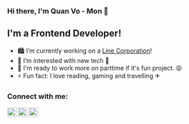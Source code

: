### Hi there, I'm Quan Vo - Mon 👋

## I'm a Frontend Developer!
- 🏙 I’m currently working on a [Line Corporation](https://linecorp.com/)!
- 🌱 I’m interested with new tech 🤣
- 👯 I'm ready to work more on parttime if it's fun project. 😝
- ⚡ Fun fact: I love reading, gaming and travelling ✈

### Connect with me:

[<img align="left" width="22px" src="https://cdn.jsdelivr.net/npm/simple-icons@v3/icons/linkedin.svg" />](http://linkedin.com/in/vmquan)
[<img align="left" width="22px" src="https://cdn.jsdelivr.net/npm/simple-icons@v3/icons/instagram.svg" />](https://www.instagram.com/minhquankq)
[<img align="left" width="22px" src="https://cdn.jsdelivr.net/npm/simple-icons@v3/icons/facebook.svg" />](https://www.facebook.com/minhquankq/)

<!--
Here are some ideas to get you started:

- 🔭 I’m currently working on ...
- 🌱 I’m currently learning ...
- 👯 I’m looking to collaborate on ...
- 🤔 I’m looking for help with ...
- 💬 Ask me about ...
- 📫 How to reach me: ...
- 😄 Pronouns: ...
- ⚡ Fun fact: ...
-->
